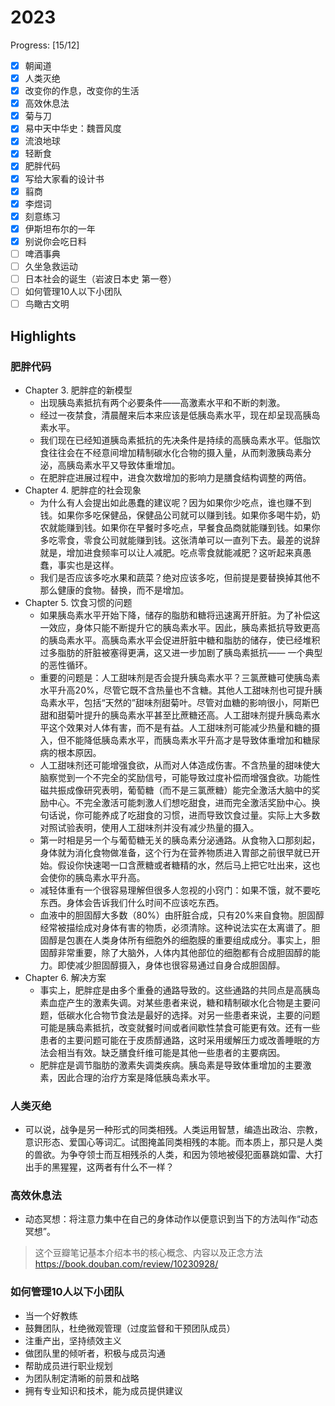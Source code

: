 # 2023

Progress: [15/12]

- [x] 朝闻道
- [x] 人类灭绝
- [x] 改变你的作息，改变你的生活
- [x] 高效休息法
- [x] 菊与刀
- [x] 易中天中华史：魏晋风度
- [x] 流浪地球
- [x] 轻断食
- [x] 肥胖代码
- [x] 写给大家看的设计书
- [x] 翦商
- [x] 李煜词
- [x] 刻意练习
- [x] 伊斯坦布尔的一年
- [x] 别说你会吃日料
- [ ] 啤酒事典
- [ ] 久坐急救运动
- [ ] 日本社会的诞生（岩波日本史 第一卷）
- [ ] 如何管理10人以下小团队
- [ ] 鸟瞰古文明

## Highlights

### 肥胖代码

- Chapter 3. 肥胖症的新模型
  - 出现胰岛素抵抗有两个必要条件——高激素水平和不断的刺激。
  - 经过一夜禁食，清晨醒来后本来应该是低胰岛素水平，现在却呈现高胰岛素水平。
  - 我们现在已经知道胰岛素抵抗的先决条件是持续的高胰岛素水平。低脂饮食往往会在不经意间增加精制碳水化合物的摄入量，从而刺激胰岛素分泌，高胰岛素水平又导致体重增加。
  - 在肥胖症进展过程中，进食次数增加的影响力是膳食结构调整的两倍。
- Chapter 4. 肥胖症的社会现象
  - 为什么有人会提出如此愚蠢的建议呢？因为如果你少吃点，谁也赚不到钱。如果你多吃保健品，保健品公司就可以赚到钱。如果你多喝牛奶，奶农就能赚到钱。如果你在早餐时多吃点，早餐食品商就能赚到钱。如果你多吃零食，零食公司就能赚到钱。这张清单可以一直列下去。最差的说辞就是，增加进食频率可以让人减肥。吃点零食就能减肥？这听起来真愚蠢，事实也是这样。
  - 我们是否应该多吃水果和蔬菜？绝对应该多吃，但前提是要替换掉其他不那么健康的食物。替换，而不是增加。
- Chapter 5. 饮食习惯的问题
  - 如果胰岛素水平开始下降，储存的脂肪和糖将迅速离开肝脏。为了补偿这一效应，身体只能不断提升它的胰岛素水平。因此，胰岛素抵抗导致更高的胰岛素水平。高胰岛素水平会促进肝脏中糖和脂肪的储存，使已经堆积过多脂肪的肝脏被塞得更满，这又进一步加剧了胰岛素抵抗—— 一个典型的恶性循环。
  - 重要的问题是：人工甜味剂是否会提升胰岛素水平？三氯蔗糖可使胰岛素水平升高20%，尽管它既不含热量也不含糖。其他人工甜味剂也可提升胰岛素水平，包括“天然的”甜味剂甜菊叶。尽管对血糖的影响很小，阿斯巴甜和甜菊叶提升的胰岛素水平甚至比蔗糖还高。人工甜味剂提升胰岛素水平这个效果对人体有害，而不是有益。人工甜味剂可能减少热量和糖的摄入，但不能降低胰岛素水平，而胰岛素水平升高才是导致体重增加和糖尿病的根本原因。
  - 人工甜味剂还可能增强食欲，从而对人体造成伤害。不含热量的甜味使大脑察觉到一个不完全的奖励信号，可能导致过度补偿而增强食欲。功能性磁共振成像研究表明，葡萄糖（而不是三氯蔗糖）能完全激活大脑中的奖励中心。不完全激活可能刺激人们想吃甜食，进而完全激活奖励中心。换句话说，你可能养成了吃甜食的习惯，进而导致饮食过量。实际上大多数对照试验表明，使用人工甜味剂并没有减少热量的摄入。
  - 第一时相是另一个与葡萄糖无关的胰岛素分泌通路。从食物入口那刻起，身体就为消化食物做准备，这个行为在营养物质进入胃部之前很早就已开始。假设你快速喝一口含蔗糖或者糖精的水，然后马上把它吐出来，这也会使你的胰岛素水平升高。
  - 减轻体重有一个很容易理解但很多人忽视的小窍门：如果不饿，就不要吃东西。身体会告诉我们什么时间不应该吃东西。
  - 血液中的胆固醇大多数（80%）由肝脏合成，只有20%来自食物。胆固醇经常被描绘成对身体有害的物质，必须清除。这种说法实在太离谱了。胆固醇是包裹在人类身体所有细胞外的细胞膜的重要组成成分。事实上，胆固醇非常重要，除了大脑外，人体内其他部位的细胞都有合成胆固醇的能力。即使减少胆固醇摄入，身体也很容易通过自身合成胆固醇。
- Chapter 6. 解决方案
  - 事实上，肥胖症是由多个重叠的通路导致的。这些通路的共同点是高胰岛素血症产生的激素失调。对某些患者来说，糖和精制碳水化合物是主要问题，低碳水化合物节食法是最好的选择。对另一些患者来说，主要的问题可能是胰岛素抵抗，改变就餐时间或者间歇性禁食可能更有效。还有一些患者的主要问题可能在于皮质醇通路，这时采用缓解压力或改善睡眠的方法会相当有效。缺乏膳食纤维可能是其他一些患者的主要病因。
  - 肥胖症是调节脂肪的激素失调类疾病。胰岛素是导致体重增加的主要激素，因此合理的治疗方案是降低胰岛素水平。


### 人类灭绝

- 可以说，战争是另一种形式的同类相残。人类运用智慧，编造出政治、宗教，意识形态、爱国心等词汇。试图掩盖同类相残的本能。而本质上，那只是人类的兽欲。为争夺领士而互相残杀的人类，和因为领地被侵犯面暴跳如雷、大打出手的黑猩猩，这两者有什么不一样？

### 高效休息法

- 动态冥想：将注意力集中在自己的身体动作以便意识到当下的方法叫作“动态冥想”。

> 这个豆瓣笔记基本介绍本书的核心概念、内容以及正念方法 <https://book.douban.com/review/10230928/>

### 如何管理10人以下小团队
  - 当一个好教练
  - 鼓舞团队，杜绝微观管理（过度监督和干预团队成员）
  - 注重产出，坚持绩效主义
  - 做团队里的倾听者，积极与成员沟通
  - 帮助成员进行职业规划
  - 为团队制定清晰的前景和战略
  - 拥有专业知识和技术，能为成员提供建议
